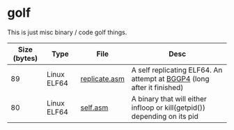 # golf

This is just misc binary / code golf things.

| Size (bytes) | Type | File | Desc |
| --- | --- | --- | --- |
| 89 | Linux ELF64 | [replicate.asm](./linux-elf64/replicate/replicate.asm) | A self replicating ELF64. An attempt at [BGGP4](https://github.com/binarygolf/BGGP/tree/main/2023)  (long after it finished) |
| 80 | Linux ELF64 | [self.asm](./linux-elf64/self/self.asm) | A binary that will either infloop or kill(getpid()) depending on its pid |
